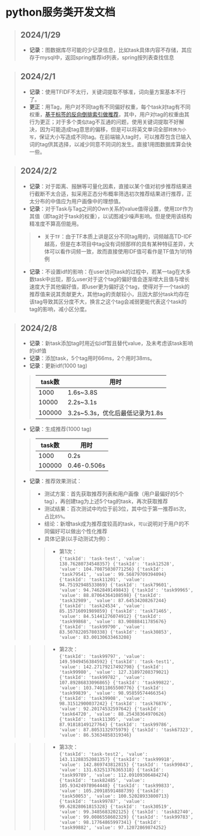 # python服务类开发文档

> ## 2024/1/29
>- **记录**：图数据库尽可能的少记录信息，比如task具体内容不存储，其应存于mysql中，返回spring推荐id列表，spring按列表查找信息

> ## 2024/2/1
>- **记录**：使用TFIDF不太行，关键词提取不够准，词向量方案基本不行了。
>- **更正**：用Tag，用户对不同tag有不同偏好权重，每个task对tag有不同权重，[基于标签的反向倒排索引做推荐](https://blog.csdn.net/LJY1806192339/article/details/124582942?ops_request_misc=%257B%2522request%255Fid%2522%253A%2522170618978616800180657715%2522%252C%2522scm%2522%253A%252220140713.130102334.pc%255Fall.%2522%257D&request_id=170618978616800180657715&biz_id=0&utm_medium=distribute.pc_search_result.none-task-blog-2~all~first_rank_ecpm_v1~rank_v31_ecpm-1-124582942-null-null.142^v99^pc_search_result_base7&utm_term=%E6%8E%A8%E8%8D%90%E7%AE%97%E6%B3%95%20%E5%9F%BA%E4%BA%8E%E5%9B%BE&spm=1018.2226.3001.4187)，其中，用户对tag的权重由其行为更正；对于多个类似tag不互通的问题，使用关键词提取不好解决，因为可能造成tag意思的偏移，但是可以将英文单词全部`转换为小写`，保证大小写造成不同tag。在前端输入tag时，可以推荐包含已输入词的tag供其选择，以减少同意不同词的发生。直接1用图数据库算会快一些。

> ## 2024/2/2
>- **记录**：对于距离、报酬等可量化因素，直接以某个值对初步推荐结果进行截断不太合适，拟采用正态分布概率筛选初次推荐结果进行推荐，正太分布的中值应为用户画像中的理想值。
>- **记录**：对于Task与Tag之间的Own关系的value值得设置，使用`IDF`作为其值（即tag对于task的权重），以试图减少噪声影响。但是使用该结构精准度不算高但能用。
>>- 关于`TF`：由于TF本质上讲是区分不同tag用的，词频越高TD-IDF越高，但是在本项目中tag没有词频那样的具有某种特征差异，大体可以看作词频一致，故而直接使用IDF值可看作是TF值为1的特例
>- **记录**：不设置idf的影响：在user访问task的过程中，若某一tag在大多数task中出现，那么user对于这个tag的偏好值会逐渐增大且值与增长速度大于其他偏好值，即user更为偏好这个tag，使得对于一个task的推荐值来说其贡献更大，其他tag的贡献较小，且因大部分task均存在该tag导致其区分度不大，换言之这个tag会减弱更能代表这个task的tag的影响，减小区分度。

> ## 2024/2/8
>- **记录**：新task添加tag时用近似idf暂且替代value，及未考虑该task影响的idf值
>- **记录**：添加task，5个tag用时66ms，2个用时38ms。
>- **记录**：更新idf(1000 tag)
>> | task数 | 用时 |
>> | --- | --- |
>> | 1000 | 1.6s~3.8S |
>> | 10000 | 2.2s~3.1s |
>> | 100000 | 3.2s~5.3s，优化后最低记录为1.8s |
>- **记录**：生成推荐(1000 tag)
>> | task数 | 用时 |
>> | --- | --- |
>> | 1000 | 0.2s |
>> | 100000 | 0.46-0.506s |
>- **记录**：推荐效果测试：
>>- 测试方案：首先获取推荐列表和用户画像（用户最偏好的5个tag），再创建tag为上述5个tag的task，再次获取推荐
>>- 测试结果：百次测试中均位于前3位，其中位于第一推荐`85`次，占比`85%`。
>>- 结论：新增task成为推荐度较高的task，`可以`说明对于用户的不同偏好可以做出个性化推荐
>>- 具体记录(以手动测试为例)：
>>>- 第1次：\
`{'taskId': 'task-test', 'value': 138.76280734548357}
{'taskId': 'task12528', 'value': 104.70875030771256}
{'taskId': 'task79541', 'value': 99.56879709394094}
{'taskId': 'task11201', 'value': 94.75192948533869}
{'taskId': 'task79601', 'value': 94.7462849149843}
{'taskId': 'task99965', 'value': 88.87064364108598}
{'taskId': 'task32989', 'value': 87.64534208267244}
{'taskId': 'task24534', 'value': 85.15716091989859}
{'taskId': 'task71465', 'value': 84.51441276074912}
{'taskId': 'task99868', 'value': 83.90888411785676}
{'taskId': 'task99790', 'value': 83.50782205780338}
{'taskId': 'task30853', 'value': 83.00130633463208}`

>>>- 第2次：\
`{'taskId': 'task99797', 'value': 149.5949456384592}
{'taskId': 'task-test1', 'value': 142.27179217492798}
{'taskId': 'task99980', 'value': 127.31897208379021}
{'taskId': 'task99782', 'value': 107.89286833096865}
{'taskId': 'task99822', 'value': 103.74011865500776}
{'taskId': 'task99839', 'value': 98.95859574466354}
{'taskId': 'task39908', 'value': 98.31512900037242}
{'taskId': 'task76876', 'value': 92.20174532597642}
{'taskId': 'task64720', 'value': 88.25438364970626}
{'taskId': 'task11305', 'value': 87.91818149127764}
{'taskId': 'task99786', 'value': 87.8053132975979}
{'taskId': 'task67323', 'value': 86.53634858319346}`

>>>- 第3次：\
`{'taskId': 'task-test2', 'value': 143.11288352081357}
{'taskId': 'task99918', 'value': 142.869743812815}
{'taskId': 'task99843', 'value': 131.63251376365318}
{'taskId': 'task99789', 'value': 112.09109306484274}
{'taskId': 'task82485', 'value': 105.93424978964448}
{'taskId': 'task99833', 'value': 105.20918591488739}
{'taskId': 'task50053', 'value': 100.52028933800713}
{'taskId': 'task99787', 'value': 99.62828061815328}
{'taskId': 'task30519', 'value': 99.3485683202125}
{'taskId': 'task82740', 'value': 99.0086558602329}
{'taskId': 'task99783', 'value': 98.17764865997341}
{'taskId': 'task99882', 'value': 97.12072869874252}`
